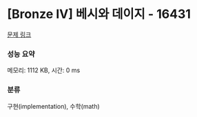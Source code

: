 # [Bronze IV] 베시와 데이지 - 16431 

[문제 링크](https://www.acmicpc.net/problem/16431) 

### 성능 요약

메모리: 1112 KB, 시간: 0 ms

### 분류

구현(implementation), 수학(math)

